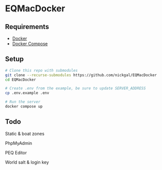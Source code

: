 # EQMacDocker

## Requirements

  - [Docker](https://docs.docker.com/engine/install/)
  - [Docker Compose](https://docs.docker.com/compose/install/linux)


## Setup

```bash
# Clone this repo with submodules
git clone --recurse-submodules https://github.com/nickgal/EQMacDocker
cd EQMacDocker

# Create .env from the example, be sure to update SERVER_ADDRESS
cp .env.example .env

# Run the server
docker compose up
```

## Todo

Static & boat zones

PhpMyAdmin

PEQ Editor

World salt & login key
